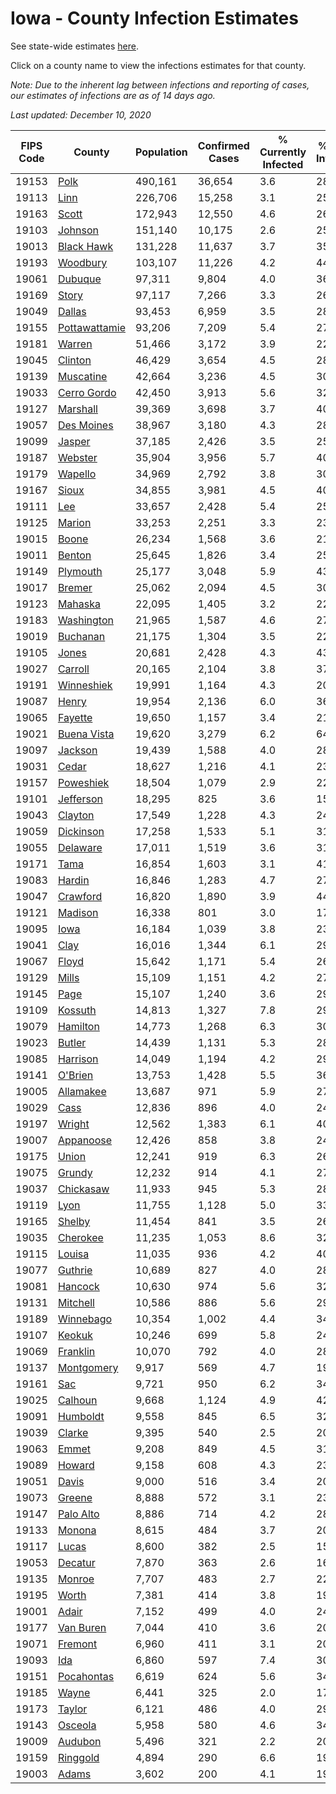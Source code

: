 # Iowa - County Infection Estimates

See state-wide estimates [here](/infections/us-ia).

Click on a county name to view the infections estimates for that county.

*Note: Due to the inherent lag between infections and reporting of cases, our estimates of infections are as of 14 days ago.*

*Last updated: December 10, 2020*

|   FIPS Code |                         County |   Population |   Confirmed Cases |   % Currently Infected |   % Total Infected |
|-------------|--------------------------------|--------------|-------------------|------------------------|--------------------|
|       19153 |                   [Polk](polk) |      490,161 |            36,654 |                    3.6 |               28.3 |
|       19113 |                   [Linn](linn) |      226,706 |            15,258 |                    3.1 |               25.4 |
|       19163 |                 [Scott](scott) |      172,943 |            12,550 |                    4.6 |               26.1 |
|       19103 |             [Johnson](johnson) |      151,140 |            10,175 |                    2.6 |               25.5 |
|       19013 |       [Black Hawk](black-hawk) |      131,228 |            11,637 |                    3.7 |               35.8 |
|       19193 |           [Woodbury](woodbury) |      103,107 |            11,226 |                    4.2 |               44.3 |
|       19061 |             [Dubuque](dubuque) |       97,311 |             9,804 |                    4.0 |               36.2 |
|       19169 |                 [Story](story) |       97,117 |             7,266 |                    3.3 |               26.9 |
|       19049 |               [Dallas](dallas) |       93,453 |             6,959 |                    3.5 |               28.9 |
|       19155 | [Pottawattamie](pottawattamie) |       93,206 |             7,209 |                    5.4 |               27.5 |
|       19181 |               [Warren](warren) |       51,466 |             3,172 |                    3.9 |               22.0 |
|       19045 |             [Clinton](clinton) |       46,429 |             3,654 |                    4.5 |               28.2 |
|       19139 |         [Muscatine](muscatine) |       42,664 |             3,236 |                    4.5 |               30.7 |
|       19033 |     [Cerro Gordo](cerro-gordo) |       42,450 |             3,913 |                    5.6 |               32.8 |
|       19127 |           [Marshall](marshall) |       39,369 |             3,698 |                    3.7 |               40.4 |
|       19057 |       [Des Moines](des-moines) |       38,967 |             3,180 |                    4.3 |               28.9 |
|       19099 |               [Jasper](jasper) |       37,185 |             2,426 |                    3.5 |               25.2 |
|       19187 |             [Webster](webster) |       35,904 |             3,956 |                    5.7 |               40.1 |
|       19179 |             [Wapello](wapello) |       34,969 |             2,792 |                    3.8 |               30.9 |
|       19167 |                 [Sioux](sioux) |       34,855 |             3,981 |                    4.5 |               40.8 |
|       19111 |                     [Lee](lee) |       33,657 |             2,428 |                    5.4 |               25.4 |
|       19125 |               [Marion](marion) |       33,253 |             2,251 |                    3.3 |               23.9 |
|       19015 |                 [Boone](boone) |       26,234 |             1,568 |                    3.6 |               21.2 |
|       19011 |               [Benton](benton) |       25,645 |             1,826 |                    3.4 |               25.8 |
|       19149 |           [Plymouth](plymouth) |       25,177 |             3,048 |                    5.9 |               43.2 |
|       19017 |               [Bremer](bremer) |       25,062 |             2,094 |                    4.5 |               30.8 |
|       19123 |             [Mahaska](mahaska) |       22,095 |             1,405 |                    3.2 |               22.9 |
|       19183 |       [Washington](washington) |       21,965 |             1,587 |                    4.6 |               27.9 |
|       19019 |           [Buchanan](buchanan) |       21,175 |             1,304 |                    3.5 |               22.0 |
|       19105 |                 [Jones](jones) |       20,681 |             2,428 |                    4.3 |               43.4 |
|       19027 |             [Carroll](carroll) |       20,165 |             2,104 |                    3.8 |               37.0 |
|       19191 |       [Winneshiek](winneshiek) |       19,991 |             1,164 |                    4.3 |               20.3 |
|       19087 |                 [Henry](henry) |       19,954 |             2,136 |                    6.0 |               36.7 |
|       19065 |             [Fayette](fayette) |       19,650 |             1,157 |                    3.4 |               21.3 |
|       19021 |     [Buena Vista](buena-vista) |       19,620 |             3,279 |                    6.2 |               64.1 |
|       19097 |             [Jackson](jackson) |       19,439 |             1,588 |                    4.0 |               28.8 |
|       19031 |                 [Cedar](cedar) |       18,627 |             1,216 |                    4.1 |               23.6 |
|       19157 |         [Poweshiek](poweshiek) |       18,504 |             1,079 |                    2.9 |               22.1 |
|       19101 |         [Jefferson](jefferson) |       18,295 |               825 |                    3.6 |               15.9 |
|       19043 |             [Clayton](clayton) |       17,549 |             1,228 |                    4.3 |               24.9 |
|       19059 |         [Dickinson](dickinson) |       17,258 |             1,533 |                    5.1 |               31.3 |
|       19055 |           [Delaware](delaware) |       17,011 |             1,519 |                    3.6 |               31.6 |
|       19171 |                   [Tama](tama) |       16,854 |             1,603 |                    3.1 |               41.2 |
|       19083 |               [Hardin](hardin) |       16,846 |             1,283 |                    4.7 |               27.3 |
|       19047 |           [Crawford](crawford) |       16,820 |             1,890 |                    3.9 |               44.5 |
|       19121 |             [Madison](madison) |       16,338 |               801 |                    3.0 |               17.2 |
|       19095 |                   [Iowa](iowa) |       16,184 |             1,039 |                    3.8 |               23.3 |
|       19041 |                   [Clay](clay) |       16,016 |             1,344 |                    6.1 |               29.4 |
|       19067 |                 [Floyd](floyd) |       15,642 |             1,171 |                    5.4 |               26.6 |
|       19129 |                 [Mills](mills) |       15,109 |             1,151 |                    4.2 |               27.2 |
|       19145 |                   [Page](page) |       15,107 |             1,240 |                    3.6 |               29.5 |
|       19109 |             [Kossuth](kossuth) |       14,813 |             1,327 |                    7.8 |               29.9 |
|       19079 |           [Hamilton](hamilton) |       14,773 |             1,268 |                    6.3 |               30.7 |
|       19023 |               [Butler](butler) |       14,439 |             1,131 |                    5.3 |               28.0 |
|       19085 |           [Harrison](harrison) |       14,049 |             1,194 |                    4.2 |               29.7 |
|       19141 |             [O'Brien](o'brien) |       13,753 |             1,428 |                    5.5 |               36.6 |
|       19005 |         [Allamakee](allamakee) |       13,687 |               971 |                    5.9 |               27.4 |
|       19029 |                   [Cass](cass) |       12,836 |               896 |                    4.0 |               24.3 |
|       19197 |               [Wright](wright) |       12,562 |             1,383 |                    6.1 |               40.3 |
|       19007 |         [Appanoose](appanoose) |       12,426 |               858 |                    3.8 |               24.9 |
|       19175 |                 [Union](union) |       12,241 |               919 |                    6.3 |               26.2 |
|       19075 |               [Grundy](grundy) |       12,232 |               914 |                    4.1 |               27.3 |
|       19037 |         [Chickasaw](chickasaw) |       11,933 |               945 |                    5.3 |               28.3 |
|       19119 |                   [Lyon](lyon) |       11,755 |             1,128 |                    5.0 |               33.6 |
|       19165 |               [Shelby](shelby) |       11,454 |               841 |                    3.5 |               26.6 |
|       19035 |           [Cherokee](cherokee) |       11,235 |             1,053 |                    8.6 |               32.3 |
|       19115 |               [Louisa](louisa) |       11,035 |               936 |                    4.2 |               40.0 |
|       19077 |             [Guthrie](guthrie) |       10,689 |               827 |                    4.0 |               28.1 |
|       19081 |             [Hancock](hancock) |       10,630 |               974 |                    5.6 |               32.5 |
|       19131 |           [Mitchell](mitchell) |       10,586 |               886 |                    5.6 |               29.7 |
|       19189 |         [Winnebago](winnebago) |       10,354 |             1,002 |                    4.4 |               34.1 |
|       19107 |               [Keokuk](keokuk) |       10,246 |               699 |                    5.8 |               24.4 |
|       19069 |           [Franklin](franklin) |       10,070 |               792 |                    4.0 |               28.3 |
|       19137 |       [Montgomery](montgomery) |        9,917 |               569 |                    4.7 |               19.9 |
|       19161 |                     [Sac](sac) |        9,721 |               950 |                    6.2 |               34.4 |
|       19025 |             [Calhoun](calhoun) |        9,668 |             1,124 |                    4.9 |               42.2 |
|       19091 |           [Humboldt](humboldt) |        9,558 |               845 |                    6.5 |               32.4 |
|       19039 |               [Clarke](clarke) |        9,395 |               540 |                    2.5 |               20.8 |
|       19063 |                 [Emmet](emmet) |        9,208 |               849 |                    4.5 |               31.6 |
|       19089 |               [Howard](howard) |        9,158 |               608 |                    4.3 |               23.9 |
|       19051 |                 [Davis](davis) |        9,000 |               516 |                    3.4 |               20.6 |
|       19073 |               [Greene](greene) |        8,888 |               572 |                    3.1 |               23.1 |
|       19147 |         [Palo Alto](palo-alto) |        8,886 |               714 |                    4.2 |               28.1 |
|       19133 |               [Monona](monona) |        8,615 |               484 |                    3.7 |               20.1 |
|       19117 |                 [Lucas](lucas) |        8,600 |               382 |                    2.5 |               15.3 |
|       19053 |             [Decatur](decatur) |        7,870 |               363 |                    2.6 |               16.0 |
|       19135 |               [Monroe](monroe) |        7,707 |               483 |                    2.7 |               22.6 |
|       19195 |                 [Worth](worth) |        7,381 |               414 |                    3.8 |               19.7 |
|       19001 |                 [Adair](adair) |        7,152 |               499 |                    4.0 |               24.4 |
|       19177 |         [Van Buren](van-buren) |        7,044 |               410 |                    3.6 |               20.9 |
|       19071 |             [Fremont](fremont) |        6,960 |               411 |                    3.1 |               20.3 |
|       19093 |                     [Ida](ida) |        6,860 |               597 |                    7.4 |               30.2 |
|       19151 |       [Pocahontas](pocahontas) |        6,619 |               624 |                    5.6 |               34.0 |
|       19185 |                 [Wayne](wayne) |        6,441 |               325 |                    2.0 |               17.8 |
|       19173 |               [Taylor](taylor) |        6,121 |               486 |                    4.0 |               29.2 |
|       19143 |             [Osceola](osceola) |        5,958 |               580 |                    4.6 |               34.9 |
|       19009 |             [Audubon](audubon) |        5,496 |               321 |                    2.2 |               20.9 |
|       19159 |           [Ringgold](ringgold) |        4,894 |               290 |                    6.6 |               19.4 |
|       19003 |                 [Adams](adams) |        3,602 |               200 |                    4.1 |               19.4 |
